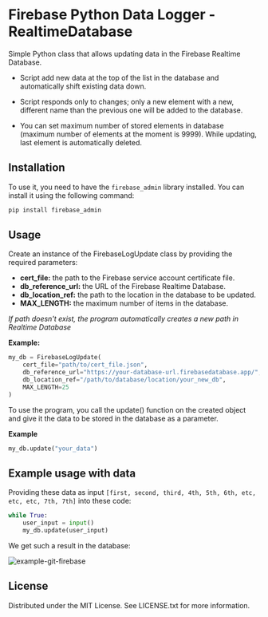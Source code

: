 # Firebase Python Data Logger - RealtimeDatabase

Simple Python class that allows updating data in the Firebase Realtime Database.

- Script add new data at the top of the list in the database and
automatically shift existing data down.

- Script responds only to changes; only a new element with a new,
different name than the previous one will be added to the database.
- You can set maximum number of stored elements in database (maximum number of elements at the moment is 9999).
While updating, last element is automatically deleted.

## Installation
To use it, you need to have the `firebase_admin` library installed.
You can install it using the following command:

```bash
pip install firebase_admin
```

## Usage
Create an instance of the FirebaseLogUpdate class by providing the required parameters:
- **cert_file:** the path to the Firebase service account certificate file.
- **db_reference_url:** the URL of the Firebase Realtime Database.
- **db_location_ref:** the path to the location in the database to be updated.
- **MAX_LENGTH:** the maximum number of items in the database.

*If path doesn't exist, the program automatically creates a new path in Realtime Database*

**Example:**
```python
my_db = FirebaseLogUpdate(
    cert_file="path/to/cert_file.json",
    db_reference_url="https://your-database-url.firebasedatabase.app/",
    db_location_ref="/path/to/database/location/your_new_db",
    MAX_LENGTH=25
)
```

To use the program, you call the update() function on the created object
and give it the data to be stored in the database as a parameter.

**Example**

```python
my_db.update("your_data")
```

## Example usage with data

Providing these data as input `[first, second, third, 4th, 5th, 6th, etc, etc, etc, 7th, 7th]` into these code:
```python
while True:
    user_input = input()
    my_db.update(user_input)
```
We get such a result in the database:

![example-git-firebase](https://github.com/khskh/python-firebase-examples/assets/26013076/3011d59f-6ff0-4a26-aa77-071b7d802180)


## License

Distributed under the MIT License. See LICENSE.txt for more information.
